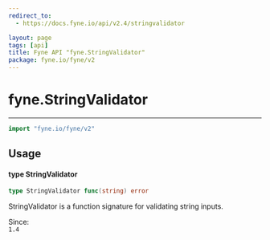 ```yaml
---
redirect_to:
  - https://docs.fyne.io/api/v2.4/stringvalidator

layout: page
tags: [api]
title: Fyne API "fyne.StringValidator"
package: fyne.io/fyne/v2
---
```

# fyne.StringValidator
---

```go
import "fyne.io/fyne/v2"
```

## Usage

#### type StringValidator

```go
type StringValidator func(string) error
```

StringValidator is a function signature for validating string inputs.


<div class="since">Since: <code>
1.4</code></div>
